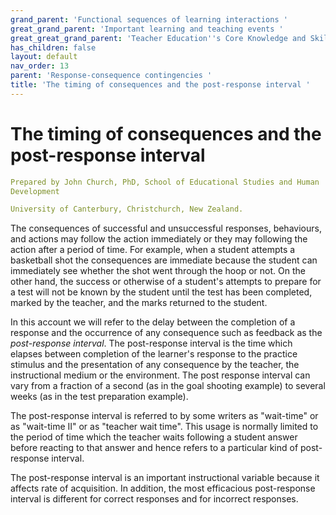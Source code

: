 ```yaml
---
grand_parent: 'Functional sequences of learning interactions '
great_grand_parent: 'Important learning and teaching events '
great_great_grand_parent: 'Teacher Education''s Core Knowledge and Skills.'
has_children: false
layout: default
nav_order: 13
parent: 'Response-consequence contingencies '
title: 'The timing of consequences and the post-response interval '
---
```

# The timing of consequences and the post-response interval


```yaml
Prepared by John Church, PhD, School of Educational Studies and Human
Development

University of Canterbury, Christchurch, New Zealand.
```


The consequences of successful and unsuccessful responses, behaviours,
and actions may follow the action immediately or they may following the
action after a period of time. For example, when a student attempts a
basketball shot the consequences are immediate because the student can
immediately see whether the shot went through the hoop or not. On the
other hand, the success or otherwise of a student's attempts to prepare
for a test will not be known by the student until the test has been
completed, marked by the teacher, and the marks returned to the student.

In this account we will refer to the delay between the completion of a
response and the occurrence of any consequence such as feedback as the
*post-response interval*. The post-response interval is the time which
elapses between completion of the learner\'s response to the practice
stimulus and the presentation of any consequence by the teacher, the
instructional medium or the environment. The post response interval can
vary from a fraction of a second (as in the goal shooting example) to
several weeks (as in the test preparation example).

The post-response interval is referred to by some writers as "wait-time"
or as "wait-time II" or as "teacher wait time". This usage is normally
limited to the period of time which the teacher waits following a
student answer before reacting to that answer and hence refers to a
particular kind of post-response interval.

The post-response interval is an important instructional variable
because it affects rate of acquisition. In addition, the most
efficacious post-response interval is different for correct responses
and for incorrect responses.
